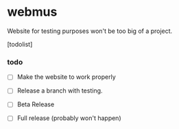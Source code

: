 # webmus
Website for testing purposes won't be too big of a project. 


[todolist]
### todo
+ [ ] Make the website to work properly
- [ ] Release a branch with testing.
- [ ] Beta Release
- [ ] Full release (probably won't happen)

